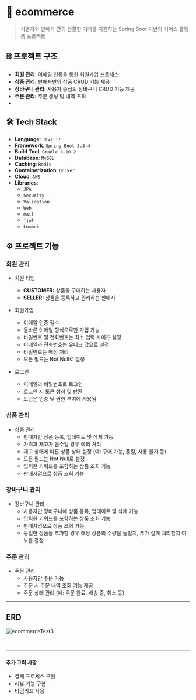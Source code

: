 # 🚀 ecommerce 
> 사용자와 판매자 간의 원활한 거래를 지원하는 Spring Boot 기반의 커머스 플랫폼 프로젝트

## ⛓️ 프로젝트 구조

- **회원 관리:** 이메일 인증을 통한 회원가입 프로세스
- **상품 관리:** 판매자만의 상품 CRUD 기능 제공
- **장바구니 관리:** 사용자 중심의 장바구니 CRUD 기능 제공
- **주문 관리:** 주문 생성 및 내역 조회
- 
## 🛠️ Tech Stack
- **Language**: `Java 17`
- **Framework**: `Spring Boot 3.3.4`
- **Build Tool**: `Gradle 8.10.2`
- **Database**: `MySQL`
- **Caching**: `Redis`
- **Containerization**: `Docker`
- **Cloud**: `AWS`
- **Libraries**:
    - `JPA`
    - `Security`
    - `Validation`
    - `Web`
    - `mail`
    - `jjwt`
    - `Lombok`

## ⚙️ 프로젝트 기능

### 회원 관리

- 회원 타입
  - **CUSTOMER:** 상품을 구매하는 사용자
  - **SELLER:** 상품을 등록하고 관리하는 판매자

- 회원가입
  - 이메일 인증 필수
  - 올바른 이메일 형식으로만 가입 가능
  - 비밀번호 및 전화번호는 최소 입력 사이즈 설정
  - 이메일과 전화번호는 유니크 값으로 설정
  - 비밀번호는 해싱 처리
  - 모든 필드는 Not Null로 설정

- 로그인
  - 이메일과 비밀번호로 로그인
  - 로그인 시 토큰 생성 및 반환
  - 토큰은 인증 및 권한 부여에 사용됨

### 상품 관리

- 상품 관리
  - 판매자만 상품 등록, 업데이트 및 삭제 가능
  - 가격과 재고가 음수일 경우 예외 처리
  - 재고 상태에 따른 상품 상태 설정 (예: 구매 가능, 품절, 사용 불가 등)
  - 모든 필드는 Not Null로 설정
  - 입력한 키워드를 포함하는 상품 조회 기능
  - 판매자명으로 상품 조회 가능

### 장바구니 관리

- 장바구니 관리
  - 사용자만 장바구니에 상품 등록, 업데이트 및 삭제 가능
  - 입력한 키워드를 포함하는 상품 조회 기능
  - 판매자명으로 상품 조회 가능
  - 동일한 상품을 추가할 경우 해당 상품의 수량을 늘릴지, 추가 실패 처리할지 여부를 결정

### 주문 관리

- 주문 관리
  - 사용자만 주문 가능
  - 주문 시 주문 내역 조회 기능 제공
  - 주문 상태 관리 (예: 주문 완료, 배송 중, 취소 등)

---



## ERD
![ecommerceTest3](https://github.com/user-attachments/assets/bd525d63-4648-41d0-81a5-8fb5857d8d56)

<br>

---

#### 추가 고려 사항

- 결제 프로세스 구현
- 리뷰 기능 구현
- 타임리프 사용